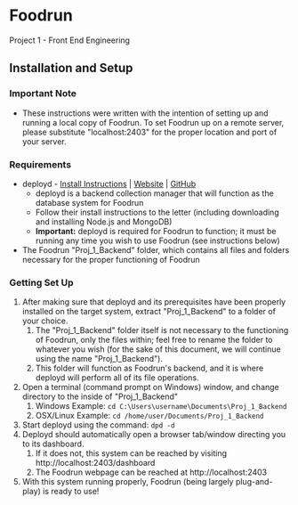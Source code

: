 # Foodrun
Project 1 - Front End Engineering

## Installation and Setup
### Important Note
* These instructions were written with the intention of setting up and running a local copy of Foodrun. To set Foodrun up on a remote server,
please substitute "localhost:2403" for the proper location and port of your server.

### Requirements
* deployd - [Install Instructions](https://github.com/deployd/deployd#install-from-npm) | [Website](http://deployd.com/) | [GitHub](https://github.com/deployd/deployd)
  * deployd is a backend collection manager that will function as the database system for Foodrun
  * Follow their install instructions to the letter (including downloading and installing Node.js and MongoDB)
  * **Important:** deployd is required for Foodrun to function; it must be running any time you wish to use Foodrun (see instructions below)
* The Foodrun "Proj_1_Backend" folder, which contains all files and folders necessary for the proper functioning of Foodrun

### Getting Set Up
1. After making sure that deployd and its prerequisites have been properly installed on the target system, extract "Proj_1_Backend"
to a folder of your choice.
   1. The "Proj_1_Backend" folder itself is not necessary to the functioning of Foodrun, only the files within; feel free to rename the folder
  to whatever you wish (for the sake of this document, we will continue using the name "Proj_1_Backend").
   1. This folder will function as Foodrun's backend, and it is where deployd will perform all of its file operations.
1. Open a terminal (command prompt on Windows) window, and change directory to the inside of "Proj_1_Backend"
   1. Windows Example: `cd C:\Users\username\Documents\Proj_1_Backend`
   1. OSX/Linux Example: `cd /home/user/Documents/Proj_1_Backend`
1. Start deployd using the command: `dpd -d`
1. Deployd should automatically open a browser tab/window directing you to its dashboard.
   1. If it does not, this system can be reached by visiting http://localhost:2403/dashboard
   1. The Foodrun webpage can be reached at http://localhost:2403
1. With this system running properly, Foodrun (being largely plug-and-play) is ready to use!
